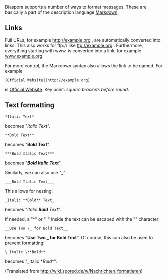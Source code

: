 Diaspora supports a number of ways to format messages. These are basically a part of the description language  [Markdown](http://de.wikipedia.org/wiki/Markdown).

## Links ##
Full URLs, for example http://example.org , are automatically converted into links. This also works for ftp:// like ftp://example.org . Furthermore, everything starting with www. is converted into a link, for example www.example.org.

For more control, the Markdown syntax also allows the link to be named. For example

    [Official Website](http://example.org)

is [Official Website](http://example.org). Key point: _square brackets before round_.

## Text formatting ##
    *Italic Text*
becomes "*Italic Text*".

    **Bold Text**
becomes "**Bold Text**".

    ***Bold Italic Text***
becomes "***Bold Italic Text***".

Similarly, we can also use "\_":

    ___Bold Italic Text___
This allows for nesting:

    _Italic **Bold** Text_
becomes "*Italic **Bold** Text*".

If needed, a "\*" or "\_" inside the text can be escaped with the "\" character:

    __Use Two \_ for Bold Text__
becomes "**Use Two \_ for Bold Text**".
Of course, this can also be used to prevent formatting:

    \_Italic \**Bold**
becomes "\_Italic \**Bold**".

(Translated from http://wiki.spored.de/w/Nachrichten_formatieren)